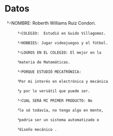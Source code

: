 # Datos
ᅣᛜNOMBRE: Roberth Williams Ruiz Condori. 

         ᅣᛜCOLEGIO:  Estudió en Guido Villagomez.   

         ᅣᛜHOBBIES: Jugar videojuegos y el fútbol.    

         ᅣᛜLOGROS EN EL COLEGIO: El mejor en la    

         ᅣmateria de Matemáticas.                                

         ᅣᛜPORQUE ESTUDIÓ MECATRÓNICA:            

         ᅣPor mi interés en electrónica y mecánica    

         ᅣy por lo versátil que puede ser.                      

         ᅣᛜCUAL SERÁ MI PRIMER PRODUCTO: No   

         ᅣlo sé todavía, no tengo algo en mente,         

         ᅣpodria ser un sistema automatizado o         

         ᅣdiseño mecánico .        
